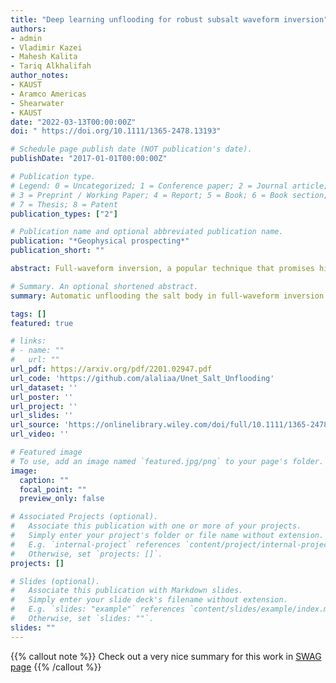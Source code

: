 ```yaml
---
title: "Deep learning unflooding for robust subsalt waveform inversion"
authors:
- admin
- Vladimir Kazei
- Mahesh Kalita
- Tariq Alkhalifah
author_notes:
- KAUST
- Aramco Americas
- Shearwater
- KAUST
date: "2022-03-13T00:00:00Z"
doi: " https://doi.org/10.1111/1365-2478.13193"

# Schedule page publish date (NOT publication's date).
publishDate: "2017-01-01T00:00:00Z"

# Publication type.
# Legend: 0 = Uncategorized; 1 = Conference paper; 2 = Journal article;
# 3 = Preprint / Working Paper; 4 = Report; 5 = Book; 6 = Book section;
# 7 = Thesis; 8 = Patent
publication_types: ["2"]

# Publication name and optional abbreviated publication name.
publication: "*Geophysical prospecting*"
publication_short: ""

abstract: Full-waveform inversion, a popular technique that promises high-resolution models, has helped in improving the salt definition in inverted velocity models. The success of the inversion relies heavily on having prior knowledge of the salt, and using advanced acquisition technology with long offsets and low frequencies. Salt bodies are often constructed by recursively picking the top and bottom of the salt from seismic images corresponding to tomography models, combined with flooding techniques. The process is time consuming and highly prone to error, especially in picking the bottom of the salt. Many studies suggest performing full-waveform inversion with long offsets and low frequencies after constructing the salt bodies to correct the misinterpreted boundaries. Here, we focus on detecting the bottom of the salt automatically by utilizing deep learning tools. We specifically generate many random one-dimensional models, containing or free of salt bodies, and calculate the corresponding shot gathers. We then apply full-waveform inversion starting with salt flooded versions of those models, and the results of the full-waveform inversion become inputs to the neural network, whereas the corresponding true one-dimensional models are the output. The network is trained in a regression manner to detect the bottom of the salt and estimate the subsalt velocity. We analyse three scenarios in creating the training datasets and test their performance on the two-dimensional BP 2004 salt model. We show that when the network succeeds in estimating the subsalt velocity, the requirement of low frequencies and long offsets are somewhat mitigated. In general, this work allows us to merge the top-to-bottom approach with full-waveform inversion, save the bottom of the salt picking time and empower full-waveform inversion to converge in the absence of low frequencies and long offsets in the data.

# Summary. An optional shortened abstract.
summary: Automatic unflooding the salt body in full-waveform inversion by utilizing deep learning tools. We analyze three scenarios in creating the training datasets. 

tags: []
featured: true

# links:
# - name: ""
#   url: ""
url_pdf: https://arxiv.org/pdf/2201.02947.pdf
url_code: 'https://github.com/alaliaa/Unet_Salt_Unflooding'
url_dataset: ''
url_poster: ''
url_project: ''
url_slides: ''
url_source: 'https://onlinelibrary.wiley.com/doi/full/10.1111/1365-2478.13193'
url_video: ''

# Featured image
# To use, add an image named `featured.jpg/png` to your page's folder. 
image:
  caption: ""
  focal_point: ""
  preview_only: false

# Associated Projects (optional).
#   Associate this publication with one or more of your projects.
#   Simply enter your project's folder or file name without extension.
#   E.g. `internal-project` references `content/project/internal-project/index.md`.
#   Otherwise, set `projects: []`.
projects: []

# Slides (optional).
#   Associate this publication with Markdown slides.
#   Simply enter your slide deck's filename without extension.
#   E.g. `slides: "example"` references `content/slides/example/index.md`.
#   Otherwise, set `slides: ""`.
slides: ""
---
```


{{% callout note %}}
Check out a very nice summary for this work in [SWAG page](https://swag-kaust.github.io/swag-paper-template/alali-Deep-learning-unflooding-for-robust-subsalt-waveform-inversion.html)
{{% /callout %}}
